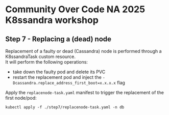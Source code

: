 # Community Over Code NA 2025 K8ssandra workshop
## Step 7 - Replacing a (dead) node

Replacement of a faulty or dead (Cassandra) node is performed through a K8ssandraTask custom resource.  
It will perform the following operations:
- take down the faulty pod and delete its PVC
- restart the replacement pod and inject the `-Dcassandra.replace_address_first_boot=x.x.x.x` flag

Apply the `replacenode-task.yaml` manifest to trigger the replacement of the first node/pod:

```
kubectl apply -f ./step7/replacenode-task.yaml -n db